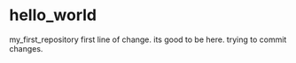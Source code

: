 # hello_world
my_first_repository
first line of change.
its good to be here.
trying to commit changes.
